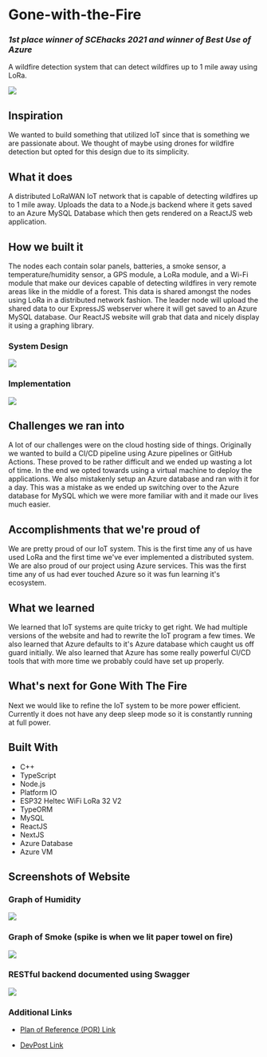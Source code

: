 # Gone-with-the-Fire

### **_1st place winner of SCEhacks 2021 and winner of Best Use of Azure_**

A wildfire detection system that can detect wildfires up to 1 mile away using LoRa.

![](web-screenshots/product-1.jpg)

## Inspiration

We wanted to build something that utilized IoT since that is something we are passionate about. We thought of maybe using drones for wildfire detection but opted for this design due to its simplicity.

## What it does

A distributed LoRaWAN IoT network that is capable of detecting wildfires up to 1 mile away. Uploads the data to a Node.js backend where it gets saved to an Azure MySQL Database which then gets rendered on a ReactJS web application.

## How we built it

The nodes each contain solar panels, batteries, a smoke sensor, a temperature/humidity sensor, a GPS module, a LoRa module, and a Wi-Fi module that make our devices capable of detecting wildfires in very remote areas like in the middle of a forest. This data is shared amongst the nodes using LoRa in a distributed network fashion. The leader node will upload the shared data to our ExpressJS webserver where it will get saved to an Azure MySQL database. Our ReactJS website will grab that data and nicely display it using a graphing library.

### System Design

![](web-screenshots/documentation-1.png)

### Implementation

![](web-screenshots/documentation-2.png)

## Challenges we ran into

A lot of our challenges were on the cloud hosting side of things. Originally we wanted to build a CI/CD pipeline using Azure pipelines or GitHub Actions. These proved to be rather difficult and we ended up wasting a lot of time. In the end we opted towards using a virtual machine to deploy the applications. We also mistakenly setup an Azure database and ran with it for a day. This was a mistake as we ended up switching over to the Azure database for MySQL which we were more familiar with and it made our lives much easier.

## Accomplishments that we're proud of

We are pretty proud of our IoT system. This is the first time any of us have used LoRa and the first time we've ever implemented a distributed system. We are also proud of our project using Azure services. This was the first time any of us had ever touched Azure so it was fun learning it's ecosystem.

## What we learned

We learned that IoT systems are quite tricky to get right. We had multiple versions of the website and had to rewrite the IoT program a few times. We also learned that Azure defaults to it's Azure database which caught us off guard initially. We also learned that Azure has some really powerful CI/CD tools that with more time we probably could have set up properly.

## What's next for Gone With The Fire

Next we would like to refine the IoT system to be more power efficient. Currently it does not have any deep sleep mode so it is constantly running at full power.

## Built With

- C++
- TypeScript
- Node.js
- Platform IO
- ESP32 Heltec WiFi LoRa 32 V2
- TypeORM
- MySQL
- ReactJS
- NextJS
- Azure Database
- Azure VM

## Screenshots of Website

### Graph of Humidity

![](web-screenshots/frontend-1.png)

### Graph of Smoke (spike is when we lit paper towel on fire)

![](web-screenshots/frontend-2.png)

### RESTful backend documented using Swagger

![](web-screenshots/backend-1.png)

### Additional Links

- [Plan of Reference (POR) Link](https://docs.google.com/presentation/d/13yUGjJ7CwL-o0hZ7u_5hC22aqC9KduTVEABmLtq134k/edit#slide=id.p)

- [DevPost Link](https://devpost.com/software/gone-with-the-fire)
